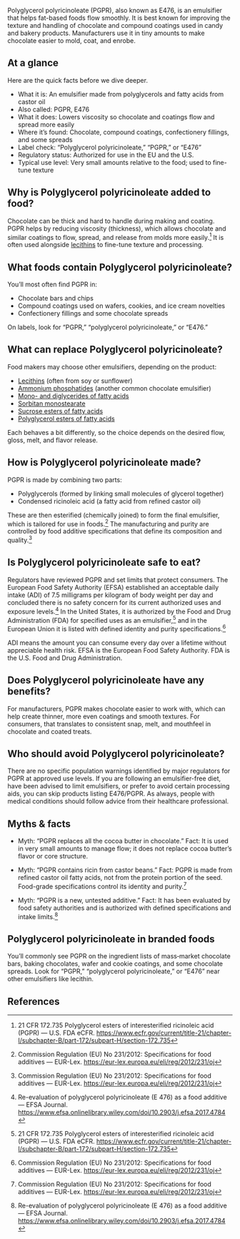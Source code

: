 Polyglycerol polyricinoleate (PGPR), also known as E476, is an emulsifier that helps fat-based foods flow smoothly. It is best known for improving the texture and handling of chocolate and compound coatings used in candy and bakery products. Manufacturers use it in tiny amounts to make chocolate easier to mold, coat, and enrobe.

<!--more-->

## At a glance
Here are the quick facts before we dive deeper.

- What it is: An emulsifier made from polyglycerols and fatty acids from castor oil
- Also called: PGPR, E476
- What it does: Lowers viscosity so chocolate and coatings flow and spread more easily
- Where it’s found: Chocolate, compound coatings, confectionery fillings, and some spreads
- Label check: “Polyglycerol polyricinoleate,” “PGPR,” or “E476”
- Regulatory status: Authorized for use in the EU and the U.S.
- Typical use level: Very small amounts relative to the food; used to fine-tune texture

## Why is Polyglycerol polyricinoleate added to food?
Chocolate can be thick and hard to handle during making and coating. PGPR helps by reducing viscosity (thickness), which allows chocolate and similar coatings to flow, spread, and release from molds more easily.[^1] It is often used alongside [lecithins](/e322-lecithins) to fine-tune texture and processing.

## What foods contain Polyglycerol polyricinoleate?
You’ll most often find PGPR in:
- Chocolate bars and chips
- Compound coatings used on wafers, cookies, and ice cream novelties
- Confectionery fillings and some chocolate spreads

On labels, look for “PGPR,” “polyglycerol polyricinoleate,” or “E476.”

## What can replace Polyglycerol polyricinoleate?
Food makers may choose other emulsifiers, depending on the product:
- [Lecithins](/e322-lecithins) (often from soy or sunflower)
- [Ammonium phosphatides](/e442-ammonium-phosphatides) (another common chocolate emulsifier)
- [Mono- and diglycerides of fatty acids](/e471-mono-and-diglycerides-of-fatty-acids)
- [Sorbitan monostearate](/e491-sorbitan-monostearate)
- [Sucrose esters of fatty acids](/e473-sucrose-esters-of-fatty-acids)
- [Polyglycerol esters of fatty acids](/e475-polyglycerol-esters-of-fatty-acids)

Each behaves a bit differently, so the choice depends on the desired flow, gloss, melt, and flavor release.

## How is Polyglycerol polyricinoleate made?
PGPR is made by combining two parts:
- Polyglycerols (formed by linking small molecules of glycerol together)
- Condensed ricinoleic acid (a fatty acid from refined castor oil)

These are then esterified (chemically joined) to form the final emulsifier, which is tailored for use in foods.[^2] The manufacturing and purity are controlled by food additive specifications that define its composition and quality.[^2]

## Is Polyglycerol polyricinoleate safe to eat?
Regulators have reviewed PGPR and set limits that protect consumers. The European Food Safety Authority (EFSA) established an acceptable daily intake (ADI) of 7.5 milligrams per kilogram of body weight per day and concluded there is no safety concern for its current authorized uses and exposure levels.[^3] In the United States, it is authorized by the Food and Drug Administration (FDA) for specified uses as an emulsifier,[^1] and in the European Union it is listed with defined identity and purity specifications.[^2]

ADI means the amount you can consume every day over a lifetime without appreciable health risk. EFSA is the European Food Safety Authority. FDA is the U.S. Food and Drug Administration.

## Does Polyglycerol polyricinoleate have any benefits?
For manufacturers, PGPR makes chocolate easier to work with, which can help create thinner, more even coatings and smooth textures. For consumers, that translates to consistent snap, melt, and mouthfeel in chocolate and coated treats.

## Who should avoid Polyglycerol polyricinoleate?
There are no specific population warnings identified by major regulators for PGPR at approved use levels. If you are following an emulsifier-free diet, have been advised to limit emulsifiers, or prefer to avoid certain processing aids, you can skip products listing E476/PGPR. As always, people with medical conditions should follow advice from their healthcare professional.

## Myths & facts
- Myth: “PGPR replaces all the cocoa butter in chocolate.”
  Fact: It is used in very small amounts to manage flow; it does not replace cocoa butter’s flavor or core structure.

- Myth: “PGPR contains ricin from castor beans.”
  Fact: PGPR is made from refined castor oil fatty acids, not from the protein portion of the seed. Food-grade specifications control its identity and purity.[^2]

- Myth: “PGPR is a new, untested additive.”
  Fact: It has been evaluated by food safety authorities and is authorized with defined specifications and intake limits.[^3]

## Polyglycerol polyricinoleate in branded foods
You’ll commonly see PGPR on the ingredient lists of mass‑market chocolate bars, baking chocolates, wafer and cookie coatings, and some chocolate spreads. Look for “PGPR,” “polyglycerol polyricinoleate,” or “E476” near other emulsifiers like lecithin.

## References
[^1]: 21 CFR 172.735 Polyglycerol esters of interesterified ricinoleic acid (PGPR) — U.S. FDA eCFR. https://www.ecfr.gov/current/title-21/chapter-I/subchapter-B/part-172/subpart-H/section-172.735
[^2]: Commission Regulation (EU) No 231/2012: Specifications for food additives — EUR-Lex. https://eur-lex.europa.eu/eli/reg/2012/231/oj
[^3]: Re-evaluation of polyglycerol polyricinoleate (E 476) as a food additive — EFSA Journal. https://www.efsa.onlinelibrary.wiley.com/doi/10.2903/j.efsa.2017.4784
